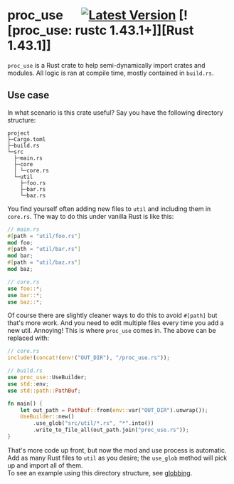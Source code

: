 # proc_use &emsp; [![Latest Version]][crates.io] [![proc_use: rustc 1.43.1+]][Rust 1.43.1]]

[Latest Version]: https://img.shields.io/crates/v/proc_use.svg
[crates.io]: https://crates.io/crates/proc_use
[proc_use: rustc 1.13+]: https://img.shields.io/badge/proc_use_1.43.1+-lightgray.svg
[Rust 1.31]: https://blog.rust-lang.org/2020/05/07/Rust.1.43.1.html

`proc_use` is a Rust crate to help semi-dynamically import crates and modules.
All logic is ran at compile time, mostly contained in `build.rs`.

## Use case
In what scenario is this crate useful? Say you have the following directory structure:  
```
project
├─Cargo.toml
├─build.rs
└─src
  ├─main.rs
  ├─core
  │ └─core.rs
  └─util
    ├─foo.rs
    ├─bar.rs
    └─baz.rs
```
You find yourself often adding new files to `util` and including them in `core.rs`.
The way to do this under vanilla Rust is like this:
```rust
// main.rs
#[path = "util/foo.rs"]
mod foo;
#[path = "util/bar.rs"]
mod bar;
#[path = "util/baz.rs"]
mod baz;
```
```rust
// core.rs
use foo::*;
use bar::*;
use baz::*;
```
Of course there are slightly cleaner ways to do this to avoid `#[path]` but that's more
work. And you need to edit multiple files every time you add a new util.
Annoying! This is where `proc_use` comes in. The above can be replaced with:
```rust
// core.rs
include!(concat!(env!("OUT_DIR"), "/proc_use.rs"));
```
```rust
// build.rs
use proc_use::UseBuilder;
use std::env;
use std::path::PathBuf;

fn main() {
    let out_path = PathBuf::from(env::var("OUT_DIR").unwrap());
    UseBuilder::new()
		.use_glob("src/util/*.rs", "*".into())
		.write_to_file_all(out_path.join("proc_use.rs"));
}
```
That's more code up front, but now the mod and use process is automatic.
Add as many Rust files to `util` as you desire; the `use_glob` method will
pick up and import all of them.  
To see an example using this directory structure, see
[globbing](https://github.com/Shizcow/proc_use/tree/master/examples/globbing).

